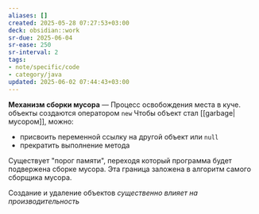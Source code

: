 ```yaml
---
aliases: []
created: 2025-05-28 07:27:53+03:00
deck: obsidian::work
sr-due: 2025-06-04
sr-ease: 250
sr-interval: 2
tags:
- note/specific/code
- category/java
updated: 2025-06-02 07:44:43+03:00
---
```


**Механизм сборки мусора**
—
Процесс освобождения места в куче.
объекты создаются оператором `new`
Чтобы объект стал [[garbage|мусором]], можно:
- присвоить переменной ссылку на другой объект или `null`
- прекратить выполнение метода

Существует "порог памяти", переходя который программа будет подвержена сборке мусора. Эта граница заложена в алгоритм самого сборщика мусора.

Создание и удаление объектов *существенно влияет на производительность*